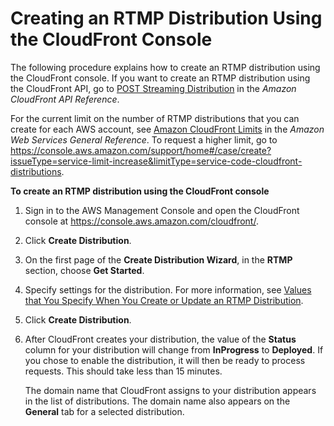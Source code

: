# Creating an RTMP Distribution Using the CloudFront Console<a name="distribution-rtmp-creating-console"></a>

The following procedure explains how to create an RTMP distribution using the CloudFront console\. If you want to create an RTMP distribution using the CloudFront API, go to [POST Streaming Distribution](http://docs.aws.amazon.com/cloudfront/latest/APIReference/CreateStreamingDistribution.html) in the *Amazon CloudFront API Reference*\. 

For the current limit on the number of RTMP distributions that you can create for each AWS account, see [Amazon CloudFront Limits](http://docs.aws.amazon.com/general/latest/gr/aws_service_limits.html#limits_cloudfront) in the *Amazon Web Services General Reference*\. To request a higher limit, go to [https://console\.aws\.amazon\.com/support/home\#/case/create?issueType=service\-limit\-increase&limitType=service\-code\-cloudfront\-distributions](https://console.aws.amazon.com/support/home#/case/create?issueType=service-limit-increase&limitType=service-code-cloudfront-distributions)\.

**To create an RTMP distribution using the CloudFront console**

1. Sign in to the AWS Management Console and open the CloudFront console at [https://console\.aws\.amazon\.com/cloudfront/](https://console.aws.amazon.com/cloudfront/)\.

1. Click **Create Distribution**\.

1. On the first page of the **Create Distribution Wizard**, in the **RTMP** section, choose **Get Started**\.

1. Specify settings for the distribution\. For more information, see [Values that You Specify When You Create or Update an RTMP Distribution](distribution-rtmp-values-specify.md)\.

1. Click **Create Distribution**\.

1. After CloudFront creates your distribution, the value of the **Status** column for your distribution will change from **InProgress** to **Deployed**\. If you chose to enable the distribution, it will then be ready to process requests\. This should take less than 15 minutes\.

   The domain name that CloudFront assigns to your distribution appears in the list of distributions\. The domain name also appears on the **General** tab for a selected distribution\.